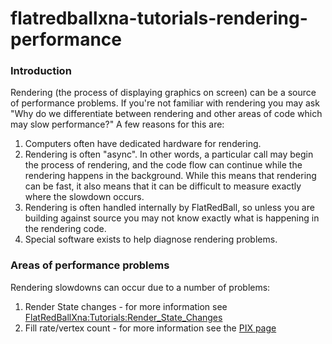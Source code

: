 # flatredballxna-tutorials-rendering-performance

### Introduction

Rendering (the process of displaying graphics on screen) can be a source of performance problems. If you're not familiar with rendering you may ask "Why do we differentiate between rendering and other areas of code which may slow performance?" A few reasons for this are:

1. Computers often have dedicated hardware for rendering.
2. Rendering is often "async". In other words, a particular call may begin the process of rendering, and the code flow can continue while the rendering happens in the background. While this means that rendering can be fast, it also means that it can be difficult to measure exactly where the slowdown occurs.
3. Rendering is often handled internally by FlatRedBall, so unless you are building against source you may not know exactly what is happening in the rendering code.
4. Special software exists to help diagnose rendering problems.

### Areas of performance problems

Rendering slowdowns can occur due to a number of problems:

1. Render State changes - for more information see [FlatRedBallXna:Tutorials:Render_State_Changes](../../../../frb/docs/index.php)
2. Fill rate/vertex count - for more information see the [PIX page](../../../../frb/docs/index.php)
